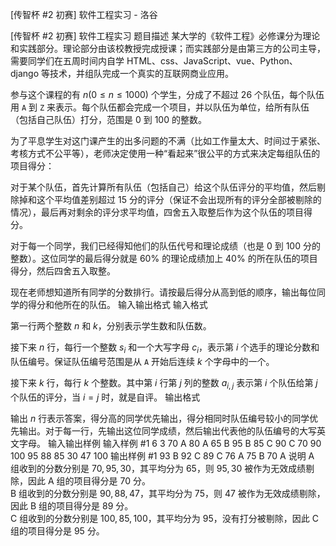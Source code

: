 



[传智杯 #2 初赛] 软件工程实习 - 洛谷














[传智杯 #2 初赛] 软件工程实习
题目描述
某大学的《软件工程》必修课分为理论和实践部分。理论部分由该校教授完成授课；而实践部分是由第三方的公司主导，需要同学们在五周时间内自学 HTML、css、JavaScript、vue、Python、django 等技术，并组队完成一个真实的互联网商业应用。

参与这个课程的有 $n(0\le n \le 1000)$ 个学生，分成了不超过 $26$ 个队伍，每个队伍用 `A` 到 `Z` 来表示。每个队伍都会完成一个项目，并以队伍为单位，给所有队伍（包括自己队伍）打分，范围是 $0$ 到 $100$ 的整数。

为了平息学生对这门课产生的出多问题的不满（比如工作量太大、时间过于紧张、考核方式不公平等），老师决定使用一种“看起来”很公平的方式来决定每组队伍的项目得分：

对于某个队伍，首先计算所有队伍（包括自己）给这个队伍评分的平均值，然后剔除掉和这个平均值差别超过 $15$ 分的评分（保证不会出现所有的评分全部被剔除的情况），最后再对剩余的评分求平均值，四舍五入取整后作为这个队伍的项目得分。

对于每一个同学，我们已经得知他们的队伍代号和理论成绩（也是 $0$ 到 $100$ 分的整数）。这位同学的最后得分就是 $60\%$ 的理论成绩加上 $40\%$ 的所在队伍的项目得分，然后四舍五入取整。

现在老师想知道所有同学的分数排行。请按最后得分从高到低的顺序，输出每位同学的得分和他所在的队伍。
输入输出格式
输入格式

第一行两个整数 $n$ 和 $k$，分别表示学生数和队伍数。

接下来 $n$ 行，每行一个整数 $s_i$ 和一个大写字母 $c_i$，表示第 $i$ 个选手的理论分数和队伍编号。保证队伍编号范围是从 `A` 开始后连续 $k$ 个字母中的一个。

接下来 $k$ 行，每行 $k$ 个整数。其中第 $i$ 行第 $j$ 列的整数 $a_{i,j}$ 表示第 $i$ 个队伍给第 $j$ 个队伍的评分，当 $i=j$ 时，就是自评。
输出格式

输出 $n$ 行表示答案，得分高的同学优先输出，得分相同时队伍编号较小的同学优先输出。对于每一行，先输出这位同学成绩，然后输出代表他的队伍编号的大写英文字母。
输入输出样例
输入样例 #1
6 3
70 A
80 A
65 B
95 B
85 C
90 C
70 90 100
95 88 85
30 47 100
输出样例 #1
93 B
92 C
89 C
76 A
75 B
70 A
说明
A 组收到的分数分别是 $70,95,30$，其平均分为 $65$，则 $95,30$  被作为无效成绩剔除，因此 A 组的项目得分是 $70$ 分。  
B 组收到的分数分别是 $90,88,47$，其平均分为 $75$，则 $47$  被作为无效成绩剔除，因此 B 组的项目得分是 $89$ 分。  
C 组收到的分数分别是 $100,85,100$，其平均分为 $95$，没有打分被剔除，因此 C 组的项目得分是 $95$ 分。  







